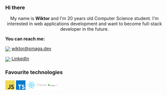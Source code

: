 ### Hi there 

<p align="center">My name is <b> Wiktor </b> and I'm 20 years old Computer Science student. I'm interested in web applications development and want to become full-stack developer in the future.  </p>

**You can reach me:**

<img height="20" align="center" src="https://cdn.jsdelivr.net/npm/simple-icons@3.13.0/icons/mail-dot-ru.svg"/> [wiktor@smaga.dev](mailto:wiktor@smaga.dev)

<img height="20" align="center" src="https://cdn.jsdelivr.net/npm/simple-icons@v3/icons/linkedin.svg"/> [LinkedIn](https://www.linkedin.com/in/wiktor-smaga-258829213/)

### Favourite technologies

<code><img height="30" src="https://raw.githubusercontent.com/github/explore/80688e429a7d4ef2fca1e82350fe8e3517d3494d/topics/javascript/javascript.png"/></code> <code><img height="30" src="https://raw.githubusercontent.com/github/explore/80688e429a7d4ef2fca1e82350fe8e3517d3494d/topics/typescript/typescript.png"></code> <code><img align=top height="30" src="https://raw.githubusercontent.com/github/explore/80688e429a7d4ef2fca1e82350fe8e3517d3494d/topics/react/react.png"></code> <code><img height="30" src="https://raw.githubusercontent.com/github/explore/80688e429a7d4ef2fca1e82350fe8e3517d3494d/topics/express/express.png"></code> <code><img height="30" src="https://raw.githubusercontent.com/github/explore/80688e429a7d4ef2fca1e82350fe8e3517d3494d/topics/mongodb/mongodb.png"></code>
